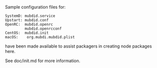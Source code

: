 Sample configuration files for:
```
SystemD: mubdid.service
Upstart: mubdid.conf
OpenRC:  mubdid.openrc
         mubdid.openrcconf
CentOS:  mubdid.init
macOS:    org.mubdi.mubdid.plist
```
have been made available to assist packagers in creating node packages here.

See doc/init.md for more information.

